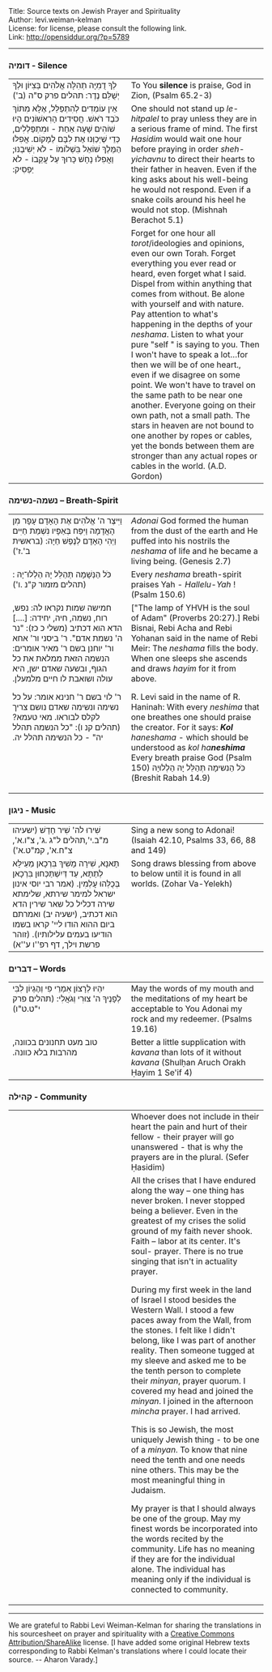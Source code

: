 <html>
<head></head>
<body>
Title: Source texts on Jewish Prayer and Spirituality<br />
Author: levi.weiman-kelman<br />
License: for license, please consult the following link.<br />
Link: <a href="http://opensiddur.org/?p=5789">http://opensiddur.org/?p=5789</a>
<p />
<hr />

<h3>דומיה - Silence</h3>

<table style="margin-left: auto;margin-right: auto;">
<tbody>
<tr>
<td style="vertical-align:top;" width="46%">
<div class="liturgy"><span lang="he">
לְךָ דֻמִיָּה תְהִלָּה אֱלֹהִים בְּצִיּוֹן וּלְךָ יְשֻׁלַּם נֶדֶר: תהלים פרק ס"ה (ב')‏
</span></div></td>
 
<td style="vertical-align:top;" width="53%"><div class="english">
To You <strong>silence</strong> is praise, God in Zion, (Psalm 65.2-3)
	</div></td></tr>   <tr><td style="vertical-align:top;" width="46%"><div class="liturgy"><span lang="he">
אֵין עוֹמְדִים לְהִתְפַּלֵּל, אֶלָּא מִתּוֹךְ כֹּבֶד רֹאשׁ.‏
חֲסִידִים הָרִאשׁוֹנִים הָיוּ שׁוֹהִים שָׁעָה אַחַת - וּמִתְפַּלְלִים, כְּדֵי שֶׁיְּכַוְּנוּ אֶת לִבָּם לַמָּקוֹם.‏
אֲפִלּוּ הַמֶּלֶךְ שׁוֹאֵל בִּשְׁלוֹמוֹ - לֹא יְשִׁיבֶנּוּ;‏
וַאֲפִלּוּ נָחָשׁ כָּרוּךְ עַל עֲקֵבוֹ - לֹא יַפְסִיק:‏
</span></div></td>
 
<td style="vertical-align:top;" width="53%"><div class="english">
One should not stand up <em>le-hitpalel</em> to pray unless they are in a serious frame of mind. The first <em>Hasidim</em> would wait one hour before praying in order <em>sheh-yichavnu</em> to direct their hearts to their father in heaven. Even if the king asks about his well-being he would not respond. Even if a snake coils around his heel he would not stop. (Mishnah Berachot 5.1)
	</div></td></tr>   <tr><td style="vertical-align:top;" width="46%"><div class="liturgy"><span lang="he">

</span></div></td>
 
<td style="vertical-align:top;" width="53%"><div class="english">
Forget for one hour all <em>torot</em>/ideologies and opinions, even our own Torah. Forget everything you ever read or heard, even forget what I said. Dispel from within anything that comes from without. Be alone with yourself and with nature. Pay attention to what's happening in the depths of your <em>neshama</em>. Listen to what your pure "self " is saying to you. Then I won't have to speak a lot…for then we will be of one heart., even if we disagree on some point. We won't have to travel on the same path to be near one another. Everyone going on their own path, not a small path. The stars in heaven are not bound to one another by ropes or cables, yet the bonds between them are stronger than any actual ropes or cables in the world. (A.D. Gordon)
	</div></td></tr>
</tbody></table>

<h3>נשמה-נשימה – Breath-Spirit</h3>

<table style="margin-left: auto;margin-right: auto;">
<tbody>
<tr>
<td style="vertical-align:top;" width="46%">
<div class="liturgy"><span lang="he">
וַיִּיצֶר ה' אֱלֹהִים אֶת הָאָדָם עָפָר מִן הָאֲדָמָה
וַיִּפַּח בְּאַפָּיו נִשְׁמַת חַיִּים וַיְהִי הָאָדָם לְנֶפֶשׁ חַיָּה: (בראשית ב'.ז'‏)‏
</span></div></td>
 
<td style="vertical-align:top;" width="53%"><div class="english">
<em>Adonai</em> God formed the human from the dust of the earth and He puffed into his nostrils the <em>neshama</em> of life and he became a living being. (Genesis 2.7)
	</div></td></tr>   <tr><td style="vertical-align:top;" width="46%"><div class="liturgy"><span lang="he">
כֹּל הַנְּשָׁמָה תְּהַלֵּל יָהּ הַלְלוּ־יָהּ : (תהלים מזמור ק"נ .ו')‏
</span></div></td>
 
<td style="vertical-align:top;" width="53%"><div class="english">
Every <em>neshama</em> breath-spirit praises Yah - <em>Hallelu-Yah</em> ! (Psalm 150.6)
	</div></td></tr>   <tr><td style="vertical-align:top;" width="46%"><div class="liturgy"><span lang="he">
חמישה שמות נקראו לה: נפש, רוח, נשמה, חיה, יחידה: [....] הדא הוא דכתיב (משלי כ כז): "נר ה' נשמת אדם". ר' ביסני ור' אחא ור' יוחנן בשם ר' מאיר אומרים: הנשמה הזאת ממלאת את כל הגוף, ובשעה שאדם ישן, היא עולה ושואבת לו חיים מלמעלן.‏

ר' לוי בשם ר' חנינא אומר: על כל נשימה ונשימה שאדם נושם צריך לקלס לבוראו. מאי טעמא? (תהלים קנ ו): "כל הנשמה תהלל יה" - כל הנשימה תהלל יה.‏
</span></div></td>
 
<td style="vertical-align:top;" width="53%"><div class="english">
["The lamp of YHVH is the soul of Adam" (Proverbs 20:27).] Rebi Bisnai, Rebi Acha and Rebi Yohanan said in the name of Rebi Meir: The <em>neshama</em> fills the body. When one sleeps she ascends and draws <em>hayim</em> for it from above. 

R. Levi said in the name of R. Haninah: With every <em>neshima</em> that one breathes one should praise the creator. For it says: <em><strong>Kol</strong> haneshama</em> - which should be understood as <em>kol ha<strong>neshima</strong></em> Every breath praise God (Psalm 150)<span lang="he" class="liturgy"> כֹּל הַנשימָה תְּהַלֵּל יָהּ הַלְלוּיָהּ</span> (Breshit Rabah 14.9)
	</div></td></tr>
</tbody></table>


<h3>ניגון - Music</h3>

<table style="margin-left: auto;margin-right: auto;">
<tbody>
<tr>
<td style="vertical-align:top;" width="46%">
<div class="liturgy"><span lang="he">
שִׁירוּ לה' שִׁיר חָדָשׁ (ישעיהו מ"ב.י',תהלים ל"ג .ג', צ"ו.א', צ"ח.א', קמ"ט.א')‏
</span></div></td>
 
<td style="vertical-align:top;" width="53%"><div class="english">
Sing a new song to Adonai! (Isaiah 42.10, Psalms 33, 66, 88 and 149)
	</div></td></tr>   <tr><td style="vertical-align:top;" width="46%"><div class="liturgy"><span lang="he">
תָּאנָא, שִׁירָה מָשִׁיךְ בִּרְכָאן מֵעֵילָּא לְתַתָּא, עַד דְּיִשְׁתַּכְּחוּן בִּרְכָאן בְּכֻלְּהוּ עָלְמִין. (אמר רבי יוסי אינון ישראל למימר שירתא, שלימתא שירה דכליל כל שאר שירין הדא הוא דכתיב, (ישעיה יב) ואמרתם ביום ההוא הודו ליי' קראו בשמו הודיעו בעמים עלילותיו).‏ (זוהר פרשת וילך, דף רפ''ו ע''א)‏
</span></div></td>
 
<td style="vertical-align:top;" width="53%"><div class="english">
Song draws blessing from above to below until it is found in all worlds. (Zohar Va-Yelekh)
	</div></td></tr>
</tbody></table>

<h3>דברים – Words</h3>

<table style="margin-left: auto;margin-right: auto;">
<tbody>
<tr>
<td style="vertical-align:top;" width="46%">
<div class="liturgy"><span lang="he">
יִהְיוּ לְרָצוֹן אִמְרֵי פִי וְהֶגְיוֹן לִבִּי לְפָנֶיךָ ה' צוּרִי וְגֹאֲלִי: (תהלים פרק י"ט.ט"ו)‏
</span></div></td>
 
<td style="vertical-align:top;" width="53%"><div class="english">
May the words of my mouth and the meditations of my heart be acceptable to You Adonai my rock and my redeemer. (Psalms 19.16)
	</div></td></tr>   <tr><td style="vertical-align:top;" width="46%"><div class="liturgy"><span lang="he">
טוב מעט תחנונים בכוונה, מהרבות בלא כוונה.‏
</span></div></td>
 
<td style="vertical-align:top;" width="53%"><div class="english">
Better a little supplication with <em>kavana</em> than lots of it without <em>kavana</em> (Shulḥan Aruch Orakh Ḥayim 1 Se'if 4)
	</div></td></tr>
</tbody></table>

<h3>קהילה - Community</h3>

<table style="margin-left: auto;margin-right: auto;">
<tbody>
<tr>
<td style="vertical-align:top;" width="46%">
<div class="liturgy"><span lang="he">

</span></div></td>
 
<td style="vertical-align:top;" width="53%"><div class="english">
Whoever does not include in their heart the pain and hurt of their fellow - their prayer will go unanswered - that is why the prayers are in the plural. (Sefer Ḥasidim)
	</div></td></tr>   <tr><td style="vertical-align:top;" width="46%"><div class="liturgy"><span lang="he">

</span></div></td>
 
<td style="vertical-align:top;" width="53%"><div class="english">
All the crises that I have endured along the way – one thing has never broken. I never stopped being a believer. Even in the greatest of my crises the solid ground of my faith never shook. Faith – labor at its center. It's soul- prayer. There is no true singing that isn't in actuality prayer.

During my first week in the land of Israel I stood besides the Western Wall. I stood a few paces away from the Wall, from the stones. I felt like I didn't belong, like I was part of another reality. Then someone tugged at my sleeve and asked me to be the tenth person to complete their <em>minyan</em>, prayer quorum. I covered my head and joined the <em>minyan</em>. I joined in the afternoon <em>mincha</em> prayer. I had arrived.

This is so Jewish, the most uniquely Jewish thing - to be one of a <em>minyan</em>. To know that nine need the tenth and one needs nine others. This may be the most meaningful thing in Judaism.

My prayer is that I should always be one of the group. May my finest words be incorporated into the words recited by the community. Life has no meaning if they are for the individual alone. The individual has meaning only if the individual is connected to community.
	</div></td></tr>
</tbody></table>

<hr />
We are grateful to Rabbi Levi Weiman-Kelman for sharing the translations in his sourcesheet on prayer and spirituality with a <a  href="http://creativecommons.org/licenses/by-sa/3.0/">Creative Commons Attribution/ShareAlike</a> license. [I have added some original Hebrew texts corresponding to Rabbi Kelman's translations where I could locate their source. -- Aharon Varady.]
</body>
</html>